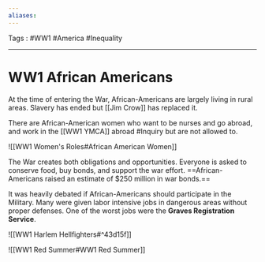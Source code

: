 ```yaml
---
aliases: 
---
```

Tags : #WW1 #America #Inequality 
___
# WW1 African Americans
At the time of entering the War, African-Americans are largely living in rural areas. Slavery has ended but [[Jim Crow]] has replaced it.

There are African-American women who want to be nurses and go abroad, and work in the [[WW1 YMCA]] abroad #Inquiry but are not allowed to.

![[WW1 Women's Roles#African American Women]]

The War creates both obligations and opportunities. Everyone is asked to conserve food, buy bonds, and support the war effort. ==African-Americans raised an estimate of $250 million in war bonds.==

It was heavily debated if African-Americans should participate in the Military. Many were given labor intensive jobs in dangerous areas without proper defenses. One of the worst jobs were the **Graves Registration Service**.

![[WW1 Harlem Hellfighters#^43d15f]]

![[WW1 Red Summer#WW1 Red Summer]]